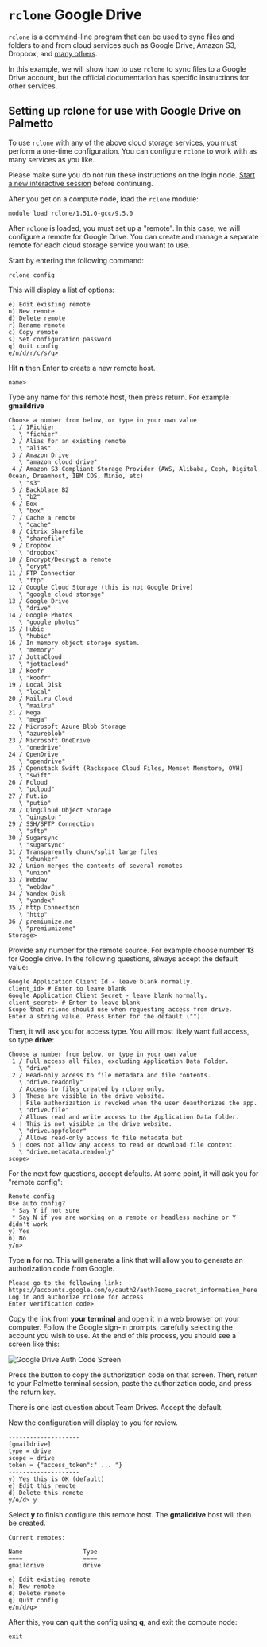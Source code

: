 # `rclone` Google Drive

`rclone` is a command-line program that can be used to sync files and folders to
and from cloud services such as Google Drive, Amazon S3, Dropbox, and
[many others](http://rclone.org/).

In this example, we will show how to use `rclone` to sync files to a Google
Drive account, but the official documentation has specific instructions for
other services.

## Setting up rclone for use with Google Drive on Palmetto

To use `rclone` with any of the above cloud storage services, you must perform a
one-time configuration. You can configure `rclone` to work with as many services
as you like.

Please make sure you do not run these instructions on the login node.
[Start a new interactive session](https://www.palmetto.clemson.edu/palmetto/basic/#start-an-interactive-job)
before continuing.

After you get on a compute node, load the `rclone` module:

```
module load rclone/1.51.0-gcc/9.5.0
```

After `rclone` is loaded, you must set up a "remote". In this case, we will
configure a remote for Google Drive. You can create and manage a separate remote
for each cloud storage service you want to use.

Start by entering the following command:

```
rclone config
```

This will display a list of options:

```
e) Edit existing remote
n) New remote
d) Delete remote
r) Rename remote
c) Copy remote
s) Set configuration password
q) Quit config
e/n/d/r/c/s/q>
```

Hit **n** then Enter to create a new remote host.

```
name>
```

Type any name for this remote host, then press return. For example:
**gmaildrive**

```
Choose a number from below, or type in your own value
 1 / 1Fichier
   \ "fichier"
 2 / Alias for an existing remote
   \ "alias"
 3 / Amazon Drive
   \ "amazon cloud drive"
 4 / Amazon S3 Compliant Storage Provider (AWS, Alibaba, Ceph, Digital Ocean, Dreamhost, IBM COS, Minio, etc)
   \ "s3"
 5 / Backblaze B2
   \ "b2"
 6 / Box
   \ "box"
 7 / Cache a remote
   \ "cache"
 8 / Citrix Sharefile
   \ "sharefile"
 9 / Dropbox
   \ "dropbox"
10 / Encrypt/Decrypt a remote
   \ "crypt"
11 / FTP Connection
   \ "ftp"
12 / Google Cloud Storage (this is not Google Drive)
   \ "google cloud storage"
13 / Google Drive
   \ "drive"
14 / Google Photos
   \ "google photos"
15 / Hubic
   \ "hubic"
16 / In memory object storage system.
   \ "memory"
17 / JottaCloud
   \ "jottacloud"
18 / Koofr
   \ "koofr"
19 / Local Disk
   \ "local"
20 / Mail.ru Cloud
   \ "mailru"
21 / Mega
   \ "mega"
22 / Microsoft Azure Blob Storage
   \ "azureblob"
23 / Microsoft OneDrive
   \ "onedrive"
24 / OpenDrive
   \ "opendrive"
25 / Openstack Swift (Rackspace Cloud Files, Memset Memstore, OVH)
   \ "swift"
26 / Pcloud
   \ "pcloud"
27 / Put.io
   \ "putio"
28 / QingCloud Object Storage
   \ "qingstor"
29 / SSH/SFTP Connection
   \ "sftp"
30 / Sugarsync
   \ "sugarsync"
31 / Transparently chunk/split large files
   \ "chunker"
32 / Union merges the contents of several remotes
   \ "union"
33 / Webdav
   \ "webdav"
34 / Yandex Disk
   \ "yandex"
35 / http Connection
   \ "http"
36 / premiumize.me
   \ "premiumizeme"
Storage>
```

Provide any number for the remote source. For example choose number **13** for
Google drive. In the following questions, always accept the default value:

```
Google Application Client Id - leave blank normally.
client_id> # Enter to leave blank
Google Application Client Secret - leave blank normally.
client_secret> # Enter to leave blank
Scope that rclone should use when requesting access from drive.
Enter a string value. Press Enter for the default ("").
```

Then, it will ask you for access type. You will most likely want full access, so
type **drive**:

```
Choose a number from below, or type in your own value
 1 / Full access all files, excluding Application Data Folder.
   \ "drive"
 2 / Read-only access to file metadata and file contents.
   \ "drive.readonly"
   / Access to files created by rclone only.
 3 | These are visible in the drive website.
   | File authorization is revoked when the user deauthorizes the app.
   \ "drive.file"
   / Allows read and write access to the Application Data folder.
 4 | This is not visible in the drive website.
   \ "drive.appfolder"
   / Allows read-only access to file metadata but
 5 | does not allow any access to read or download file content.
   \ "drive.metadata.readonly"
scope>
```

For the next few questions, accept defaults. At some point, it will ask you for
"remote config":

```
Remote config
Use auto config?
 * Say Y if not sure
 * Say N if you are working on a remote or headless machine or Y didn't work
y) Yes
n) No
y/n>
```

Type **n** for no. This will generate a link that will allow you to generate an
authorization code from Google.

```
Please go to the following link: https://accounts.google.com/o/oauth2/auth?some_secret_information_here
Log in and authorize rclone for access
Enter verification code>
```

Copy the link from **your terminal** and open it in a web browser on your computer.
Follow the Google sign-in prompts, carefully selecting the account you wish to
use. At the end of this process, you should see a screen like this:

![Google Drive Auth Code Screen](./fig/gdrive-auth.png)

Press the button to copy the authorization code on that screen. Then, return to
your Palmetto terminal session, paste the authorization code, and press the
return key.

There is one last question about Team Drives. Accept the default.

Now the configuration will display to you for review.

```
--------------------
[gmaildrive]
type = drive
scope = drive
token = {"access_token":" ... "}
--------------------
y) Yes this is OK (default)
e) Edit this remote
d) Delete this remote
y/e/d> y
```

Select **y** to finish configure this remote host. The **gmaildrive** host will
then be created.

```
Current remotes:

Name                 Type
====                 ====
gmaildrive           drive

e) Edit existing remote
n) New remote
d) Delete remote
q) Quit config
e/n/d/q>
```

After this, you can quit the config using **q**, and exit the compute node:

```
exit
```
